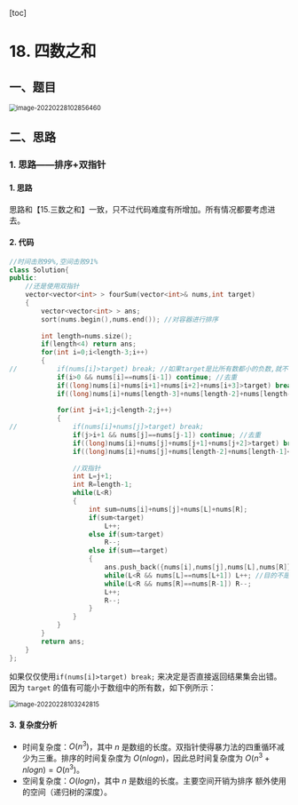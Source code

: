 [toc]

# 18. 四数之和

## 一、题目

<img src="C:\Users\hongdou\AppData\Roaming\Typora\typora-user-images\image-20220228102856460.png" alt="image-20220228102856460" style="zoom:80%;" />

## 二、思路

### 1. 思路——排序+双指针

#### 1. 思路

​	思路和【15.三数之和】一致，只不过代码难度有所增加。所有情况都要考虑进去。

#### 2. 代码

```C++
//时间击败99%,空间击败91% 
class Solution{
public:
	//还是使用双指针 
	vector<vector<int> > fourSum(vector<int>& nums,int target)
	{
		vector<vector<int> > ans;
		sort(nums.begin(),nums.end()); //对容器进行排序
		
		int length=nums.size();
		if(length<4) return ans; 
		for(int i=0;i<length-3;i++)
		{
//			if(nums[i]>target) break; //如果target是比所有数都小的负数,就不能仅仅判断nums[i]了 
			if(i>0 && nums[i]==nums[i-1]) continue; //去重
			if((long)nums[i]+nums[i+1]+nums[i+2]+nums[i+3]>target) break; //在nums[i]固定的情况下,若最小和都>target,则直接返回结果集 
			if((long)nums[i]+nums[length-3]+nums[length-2]+nums[length-1]<target) continue; //在nums[i]固定的情况下,若最大和都<target,说明此时nums[i]小了,直接遍历下一个nums[i] 
			
			for(int j=i+1;j<length-2;j++)
			{
//				if(nums[i]+nums[j]>target) break;
				if(j>i+1 && nums[j]==nums[j-1]) continue; //去重 
				if((long)nums[i]+nums[j]+nums[j+1]+nums[j+2]>target) break;
				if((long)nums[i]+nums[j]+nums[length-2]+nums[length-1]<target) continue;
				
				//双指针 
				int L=j+1;
				int R=length-1;
				while(L<R)
				{
					int sum=nums[i]+nums[j]+nums[L]+nums[R];
					if(sum<target)
						L++;
					else if(sum>target)
						R--;
					else if(sum==target)
					{
						ans.push_back({nums[i],nums[j],nums[L],nums[R]});
						while(L<R && nums[L]==nums[L+1]) L++; //目的不是去重,而是向后移动 
						while(L<R && nums[R]==nums[R-1]) R--;
						L++;
						R--;
					}
				}
			}
		}
		return ans;
	}
};
```

如果仅仅使用`if(nums[i]>target) break;` 来决定是否直接返回结果集会出错。因为 `target` 的值有可能小于数组中的所有数，如下例所示：

<img src="C:\Users\hongdou\AppData\Roaming\Typora\typora-user-images\image-20220228103242815.png" alt="image-20220228103242815" style="zoom:80%;" />

#### 3. 复杂度分析

* 时间复杂度：$O(n^3)$，其中 $n$ 是数组的长度。双指针使得暴力法的四重循环减少为三重。排序的时间复杂度为 $O(nlogn)$，因此总时间复杂度为 $O(n^3+nlogn)=O(n^3)$。
* 空间复杂度：$O(logn)$，其中 $n$ 是数组的长度。主要空间开销为排序 额外使用的空间（递归树的深度）。









